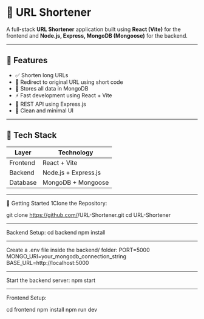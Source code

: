 # 🔗 URL Shortener

A full-stack **URL Shortener** application built using **React (Vite)** for the frontend and **Node.js, Express, MongoDB (Mongoose)** for the backend.

---

## 📌 Features

- ✅ Shorten long URLs
- 🔁 Redirect to original URL using short code
- 🧾 Stores all data in MongoDB
- ⚡ Fast development using React + Vite
- 🚀 REST API using Express.js
- 🧠 Clean and minimal UI

---

## 🧰 Tech Stack

| Layer      | Technology           |
|------------|----------------------|
| Frontend   | React + Vite         |
| Backend    | Node.js + Express.js |
| Database   | MongoDB + Mongoose   |

---

🚀 Getting Started
1Clone the Repository:

git clone https://github.com/<your-username>/URL-Shortener.git
cd URL-Shortener

---

Backend Setup:
cd backend
npm install

---

Create a .env file inside the backend/ folder:
PORT=5000
MONGO_URI=your_mongodb_connection_string
BASE_URL=http://localhost:5000

---

Start the backend server:
npm start

---

Frontend Setup:

cd frontend
npm install
npm run dev
